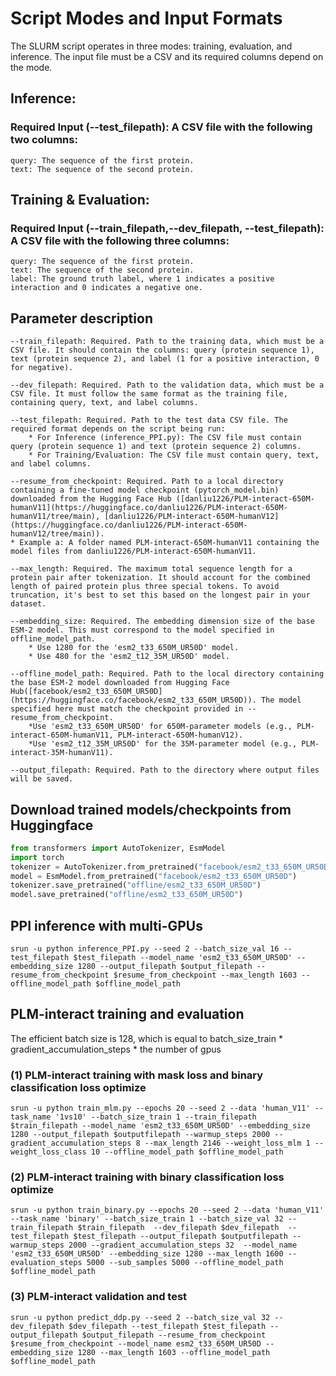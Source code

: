 # Script Modes and Input Formats

The SLURM script operates in three modes: training, evaluation, and inference. The input file must be a CSV and its required columns depend on the mode.

## Inference: 
### Required Input (--test_filepath): A CSV file with the following two columns:
    query: The sequence of the first protein.
    text: The sequence of the second protein.

## Training & Evaluation: 
### Required Input (--train_filepath,--dev_filepath, --test_filepath): A CSV file with the following three columns:
    query: The sequence of the first protein.
    text: The sequence of the second protein.
    label: The ground truth label, where 1 indicates a positive interaction and 0 indicates a negative one.

## Parameter description

```
--train_filepath: Required. Path to the training data, which must be a CSV file. It should contain the columns: query (protein sequence 1), text (protein sequence 2), and label (1 for a positive interaction, 0 for negative).

--dev_filepath: Required. Path to the validation data, which must be a CSV file. It must follow the same format as the training file, containing query, text, and label columns.

--test_filepath: Required. Path to the test data CSV file. The required format depends on the script being run:
    * For Inference (inference_PPI.py): The CSV file must contain query (protein sequence 1) and text (protein sequence 2) columns.
    * For Training/Evaluation: The CSV file must contain query, text, and label columns.

--resume_from_checkpoint: Required. Path to a local directory containing a fine-tuned model checkpoint (pytorch_model.bin) downloaded from the Hugging Face Hub ([danliu1226/PLM-interact-650M-humanV11](https://huggingface.co/danliu1226/PLM-interact-650M-humanV11/tree/main), [danliu1226/PLM-interact-650M-humanV12](https://huggingface.co/danliu1226/PLM-interact-650M-humanV12/tree/main)).
* Example a: A folder named PLM-interact-650M-humanV11 containing the model files from danliu1226/PLM-interact-650M-humanV11.

--max_length: Required. The maximum total sequence length for a protein pair after tokenization. It should account for the combined length of paired protein plus three special tokens. To avoid truncation, it's best to set this based on the longest pair in your dataset.

--embedding_size: Required. The embedding dimension size of the base ESM-2 model. This must correspond to the model specified in offline_model_path.
    * Use 1280 for the 'esm2_t33_650M_UR50D' model.
    * Use 480 for the 'esm2_t12_35M_UR50D' model.

--offline_model_path: Required. Path to the local directory containing the base ESM-2 model downloaded from Hugging Face Hub([facebook/esm2_t33_650M_UR50D](https://huggingface.co/facebook/esm2_t33_650M_UR50D)). The model specified here must match the checkpoint provided in --resume_from_checkpoint.
    *Use 'esm2_t33_650M_UR50D' for 650M-parameter models (e.g., PLM-interact-650M-humanV11, PLM-interact-650M-humanV12).
    *Use 'esm2_t12_35M_UR50D' for the 35M-parameter model (e.g., PLM-interact-35M-humanV11).

--output_filepath: Required. Path to the directory where output files will be saved.

```

## Download trained models/checkpoints from Huggingface
```python
from transformers import AutoTokenizer, EsmModel
import torch
tokenizer = AutoTokenizer.from_pretrained("facebook/esm2_t33_650M_UR50D")
model = EsmModel.from_pretrained("facebook/esm2_t33_650M_UR50D")
tokenizer.save_pretrained("offline/esm2_t33_650M_UR50D")
model.save_pretrained("offline/esm2_t33_650M_UR50D")
```

## PPI inference with multi-GPUs

```
srun -u python inference_PPI.py --seed 2 --batch_size_val 16 --test_filepath $test_filepath --model_name 'esm2_t33_650M_UR50D' --embedding_size 1280 --output_filepath $output_filepath --resume_from_checkpoint $resume_from_checkpoint --max_length 1603 --offline_model_path $offline_model_path
```


## PLM-interact training and evaluation
The efficient batch size is 128, which is equal to  batch_size_train * gradient_accumulation_steps * the number of gpus

### (1) PLM-interact training with mask loss and binary classification loss optimize
```
srun -u python train_mlm.py --epochs 20 --seed 2 --data 'human_V11' --task_name '1vs10' --batch_size_train 1 --train_filepath $train_filepath --model_name 'esm2_t33_650M_UR50D' --embedding_size 1280 --output_filepath $outputfilepath --warmup_steps 2000 --gradient_accumulation_steps 8 --max_length 2146 --weight_loss_mlm 1 --weight_loss_class 10 --offline_model_path $offline_model_path 
```
### (2) PLM-interact training with binary classification loss optimize

```
srun -u python train_binary.py --epochs 20 --seed 2 --data 'human_V11' --task_name 'binary' --batch_size_train 1 --batch_size_val 32 --train_filepath $train_filepath  --dev_filepath $dev_filepath  --test_filepath $test_filepath --output_filepath $outputfilepath --warmup_steps 2000 --gradient_accumulation_steps 32  --model_name 'esm2_t33_650M_UR50D' --embedding_size 1280 --max_length 1600 --evaluation_steps 5000 --sub_samples 5000 --offline_model_path $offline_model_path 
```

### (3) PLM-interact validation and test
```
srun -u python predict_ddp.py --seed 2 --batch_size_val 32 --dev_filepath $dev_filepath --test_filepath $test_filepath --output_filepath $output_filepath --resume_from_checkpoint $resume_from_checkpoint --model_name esm2_t33_650M_UR50D --embedding_size 1280 --max_length 1603 --offline_model_path $offline_model_path 
```
